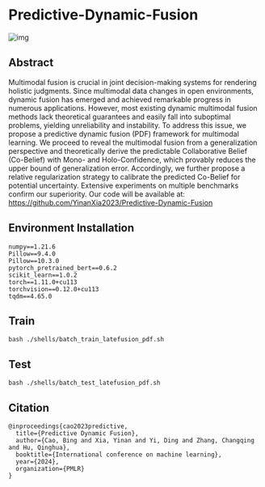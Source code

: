 # Predictive-Dynamic-Fusion
![img](https://github.com/YinanXia2023/Predictive-Dynamic-Fusion/blob/main/frame.png#pic_center=800x)

## Abstract
Multimodal fusion is crucial in joint decision-making systems for rendering holistic judgments. Since multimodal data changes in open environments, dynamic fusion has emerged and achieved remarkable progress in numerous applications. However, most existing dynamic multimodal fusion methods lack theoretical guarantees and easily fall into suboptimal problems, yielding unreliability and instability. To address this issue, we propose a predictive dynamic fusion (PDF) framework for multimodal learning. We proceed to reveal the multimodal fusion from a generalization perspective and theoretically derive the predictable Collaborative Belief (Co-Belief) with Mono- and Holo-Confidence, which provably reduces the upper bound of generalization error. Accordingly, we further propose a relative regularization strategy to calibrate the predicted Co-Belief for potential uncertainty. Extensive experiments on multiple benchmarks confirm our superiority. Our code will be available at: https://github.com/YinanXia2023/Predictive-Dynamic-Fusion

## Environment Installation
```
numpy==1.21.6
Pillow==9.4.0
Pillow==10.3.0
pytorch_pretrained_bert==0.6.2
scikit_learn==1.0.2
torch==1.11.0+cu113
torchvision==0.12.0+cu113
tqdm==4.65.0
```

## Train
```
bash ./shells/batch_train_latefusion_pdf.sh
```

## Test
```
bash ./shells/batch_test_latefusion_pdf.sh
```

## Citation
```
@inproceedings{cao2023predictive,
  title={Predictive Dynamic Fusion},
  author={Cao, Bing and Xia, Yinan and Yi, Ding and Zhang, Changqing and Hu, Qinghua},
  booktitle={International conference on machine learning},
  year={2024},
  organization={PMLR}
}
```
